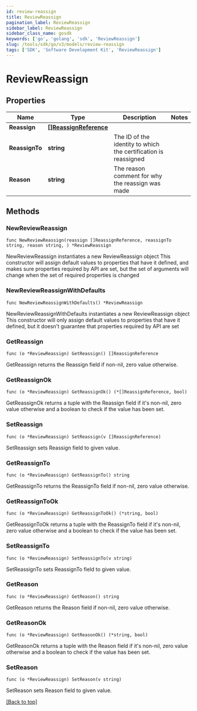 ```yaml
---
id: review-reassign
title: ReviewReassign
pagination_label: ReviewReassign
sidebar_label: ReviewReassign
sidebar_class_name: gosdk
keywords: ['go', 'golang', 'sdk', 'ReviewReassign'] 
slug: /tools/sdk/go/v3/models/review-reassign
tags: ['SDK', 'Software Development Kit', 'ReviewReassign']
---
```


# ReviewReassign

## Properties

Name | Type | Description | Notes
------------ | ------------- | ------------- | -------------
**Reassign** |  [**[]ReassignReference**](reassign-reference) |  | 
**ReassignTo** |  **string** | The ID of the identity to which the certification is reassigned | 
**Reason** |  **string** | The reason comment for why the reassign was made | 

## Methods

### NewReviewReassign

`func NewReviewReassign(reassign []ReassignReference, reassignTo string, reason string, ) *ReviewReassign`

NewReviewReassign instantiates a new ReviewReassign object
This constructor will assign default values to properties that have it defined,
and makes sure properties required by API are set, but the set of arguments
will change when the set of required properties is changed

### NewReviewReassignWithDefaults

`func NewReviewReassignWithDefaults() *ReviewReassign`

NewReviewReassignWithDefaults instantiates a new ReviewReassign object
This constructor will only assign default values to properties that have it defined,
but it doesn't guarantee that properties required by API are set

### GetReassign

`func (o *ReviewReassign) GetReassign() []ReassignReference`

GetReassign returns the Reassign field if non-nil, zero value otherwise.

### GetReassignOk

`func (o *ReviewReassign) GetReassignOk() (*[]ReassignReference, bool)`

GetReassignOk returns a tuple with the Reassign field if it's non-nil, zero value otherwise
and a boolean to check if the value has been set.

### SetReassign

`func (o *ReviewReassign) SetReassign(v []ReassignReference)`

SetReassign sets Reassign field to given value.


### GetReassignTo

`func (o *ReviewReassign) GetReassignTo() string`

GetReassignTo returns the ReassignTo field if non-nil, zero value otherwise.

### GetReassignToOk

`func (o *ReviewReassign) GetReassignToOk() (*string, bool)`

GetReassignToOk returns a tuple with the ReassignTo field if it's non-nil, zero value otherwise
and a boolean to check if the value has been set.

### SetReassignTo

`func (o *ReviewReassign) SetReassignTo(v string)`

SetReassignTo sets ReassignTo field to given value.


### GetReason

`func (o *ReviewReassign) GetReason() string`

GetReason returns the Reason field if non-nil, zero value otherwise.

### GetReasonOk

`func (o *ReviewReassign) GetReasonOk() (*string, bool)`

GetReasonOk returns a tuple with the Reason field if it's non-nil, zero value otherwise
and a boolean to check if the value has been set.

### SetReason

`func (o *ReviewReassign) SetReason(v string)`

SetReason sets Reason field to given value.



[[Back to top]](#) 


